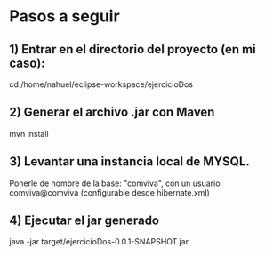# Pasos a seguir

## 1) Entrar en el directorio del proyecto (en mi caso):
cd /home/nahuel/eclipse-workspace/ejercicioDos

## 2) Generar el archivo .jar con Maven
mvn install

## 3) Levantar una instancia local de MYSQL. 
Ponerle de nombre de la base: "comviva", con un usuario comviva@comviva (configurable desde hibernate.xml)

## 4) Ejecutar el jar generado
java -jar target/ejercicioDos-0.0.1-SNAPSHOT.jar
